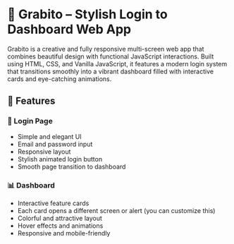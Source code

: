 # 🌟 Grabito – Stylish Login to Dashboard Web App

Grabito is a creative and fully responsive multi-screen web app that combines beautiful design with functional JavaScript interactions. Built using HTML, CSS, and Vanilla JavaScript, it features a modern login system that transitions smoothly into a vibrant dashboard filled with interactive cards and eye-catching animations.



## 🚀 Features

### 🔐 Login Page
- Simple and elegant UI
- Email and password input
- Responsive layout
- Stylish animated login button
- Smooth page transition to dashboard

### 📊 Dashboard
- Interactive feature cards
- Each card opens a different screen or alert (you can customize this)
- Colorful and attractive layout
- Hover effects and animations
- Responsive and mobile-friendly

